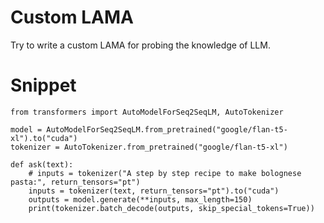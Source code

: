 # Custom LAMA
Try to write a custom LAMA for probing the knowledge of LLM.

# Snippet
```
from transformers import AutoModelForSeq2SeqLM, AutoTokenizer

model = AutoModelForSeq2SeqLM.from_pretrained("google/flan-t5-xl").to("cuda")
tokenizer = AutoTokenizer.from_pretrained("google/flan-t5-xl")

def ask(text):
    # inputs = tokenizer("A step by step recipe to make bolognese pasta:", return_tensors="pt")
    inputs = tokenizer(text, return_tensors="pt").to("cuda")
    outputs = model.generate(**inputs, max_length=150)
    print(tokenizer.batch_decode(outputs, skip_special_tokens=True))
```


